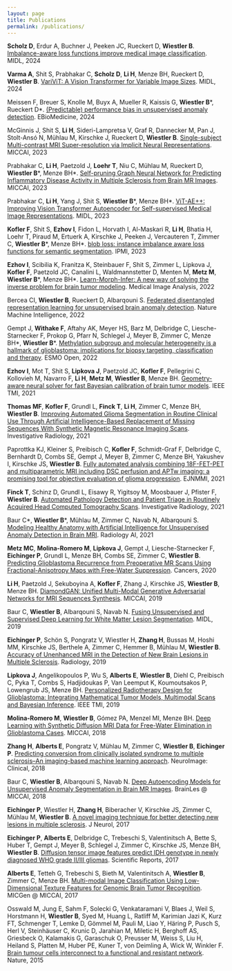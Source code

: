 ```yaml
---
layout: page
title: Publications
permalink: /publications/
---
```


**Scholz D**, Erdur A, Buchner J, Peeken JC, Rueckert D, **Wiestler B**. [Imbalance-aware loss functions improve medical image classification](https://openreview.net/forum?id=5Oiqw76ube). MIDL, 2024

**Varma A**, Shit S, Prabhakar C, **Scholz D**, **Li H**, Menze BH, Rueckert D, **Wiestler B**. [VariViT: A Vision Transformer for Variable Image Sizes](https://openreview.net/forum?id=uoRbMNoZ7w). MIDL, 2024 

Meissen F, Breuer S, Knolle M, Buyx A, Mueller R, Kaissis G, **Wiestler B**\*, Rueckert D\*. [(Predictable) performance bias in unsupervised anomaly detection](https://pubmed.ncbi.nlm.nih.gov/38335791/). EBioMedicine, 2024

McGinnis J, Shit S, **Li H**, Sideri-Lampretsa V, Graf R, Dannecker M, Pan J, Stolt-Ansó N, Mühlau M, Kirschke J, Rueckert D, **Wiestler B**. [Single-subject Multi-contrast MRI Super-resolution via Implicit Neural Representations](https://link.springer.com/chapter/10.1007/978-3-031-43993-3_17). MICCAI, 2023

Prabhakar C, **Li H**, Paetzold J, **Loehr T**, Niu C, Mühlau M, Rueckert D, **Wiestler B**\*, Menze BH\*. [Self-pruning Graph Neural Network for Predicting Inflammatory Disease Activity in Multiple Sclerosis from Brain MR Images](https://link.springer.com/chapter/10.1007/978-3-031-43993-3_22). MICCAI, 2023

Prabhakar C, **Li H**, Yang J, Shit S, **Wiestler B**\*, Menze BH\*. [ViT-AE++: Improving Vision Transformer Autoencoder for Self-supervised Medical Image Representations](https://openreview.net/forum?id=2Aoi0VKPOWT). MIDL, 2023

**Kofler F**, Shit S, **Ezhov I**, Fidon L, Horvath I, Al-Maskari R, **Li H**, Bhatia H, Loehr T, Piraud M, Ertuerk A, Kirschke J, Peeken J, Vercauteren T, Zimmer C, **Wiestler B**\*, Menze BH\*. [blob loss: instance imbalance aware loss functions for semantic segmentation](https://arxiv.org/abs/2205.08209). IPMI, 2023

**Ezhov I**, Scibilia K, Franitza K, Steinbauer F, Shit S, Zimmer L, Lipkova J, **Kofler F**, Paetzold JC, Canalini L, Waldmannstetter D, Menten M, **Metz M**, **Wiestler B**\*, Menze BH\*. [Learn-Morph-Infer: A new way of solving the inverse problem for brain tumor modeling](https://pubmed.ncbi.nlm.nih.gov/36395623/). Medical Image Analysis, 2022

Bercea CI, **Wiestler B**, Rueckert D, Albarqouni S. [Federated disentangled representation learning for unsupervised brain anomaly detection](https://www.nature.com/articles/s42256-022-00515-2). Nature Machine Intelligence, 2022

Gempt J, **Withake F**, Aftahy AK, Meyer HS, Barz M, Delbridge C, Liesche-Starnecker F, Prokop G, Pfarr N, Schlegel J, Meyer B, Zimmer C, Menze BH\*, **Wiestler B**\*. [Methylation subgroup and molecular heterogeneity is a hallmark of glioblastoma: implications for biopsy targeting, classification and therapy](https://pubmed.ncbi.nlm.nih.gov/36055049/). ESMO Open, 2022

**Ezhov I**, Mot T, Shit S, **Lipkova J**, Paetzold JC, **Kofler F**, Pellegrini C, Kollovieh M, Navarro F, **Li H**, **Metz M**, **Wiestler B**, Menze BH. [Geometry-aware neural solver for fast Bayesian calibration of brain tumor models](https://pubmed.ncbi.nlm.nih.gov/34928790/). IEEE TMI, 2021

**Thomas MF**, **Kofler F**, Grundl L, **Finck T**, **Li H**, Zimmer C, Menze BH, **Wiestler B**. [Improving Automated Glioma Segmentation in Routine Clinical Use Through Artificial Intelligence-Based Replacement of Missing Sequences With Synthetic Magnetic Resonance Imaging Scans](https://pubmed.ncbi.nlm.nih.gov/34652289/). Investigative Radiology, 2021

Paprottka KJ, Kleiner S, Preibisch C, **Kofler F**, Schmidt-Graf F, Delbridge C, Bernhardt D, Combs SE, Gempt J, Meyer B, Zimmer C, Menze BH, Yakushev I, Kirschke JS, **Wiestler B**. [Fully automated analysis combining 18F-FET-PET and multiparametric MRI including DSC perfusion and APTw imaging: a promising tool for objective evaluation of glioma progression](https://pubmed.ncbi.nlm.nih.gov/34173008/). EJNMMI, 2021

**Finck T**, Schinz D, Grundl L, Eisawy R, Yigitsoy M, Moosbauer J, Pfister F, **Wiestler B**. [Automated Pathology Detection and Patient Triage in Routinely Acquired Head Computed Tomography Scans](https://pubmed.ncbi.nlm.nih.gov/33813571/). Investigative Radiology, 2021

Baur C\*, **Wiestler B**\*, Mühlau M, Zimmer C, Navab N, Albarqouni S. [Modeling Healthy Anatomy with Artificial Intelligence for Unsupervised Anomaly Detection in Brain MRI](https://pubmed.ncbi.nlm.nih.gov/34136814/). Radiology AI, 2021

**Metz MC**, **Molina-Romero M**, **Lipkova J**, Gempt J, Liesche-Starnecker F, **Eichinger P**, Grundl L, Menze BH, Combs SE, Zimmer C, **Wiestler B**. [Predicting Glioblastoma Recurrence from Preoperative MR Scans Using Fractional-Anisotropy Maps with Free-Water Suppression](https://pubmed.ncbi.nlm.nih.gov/32204544/). Cancers, 2020

**Li H**, Paetzold J, Sekuboyina A, **Kofler F**, Zhang J, Kirschke JS, **Wiestler B**, Menze BH. [DiamondGAN: Unified Multi-Modal Generative Adversarial Networks for MRI Sequences Synthesis](https://arxiv.org/abs/1904.12894). MICCAI, 2019

Baur C, **Wiestler B**, Albarqouni S, Navab N. [Fusing Unsupervised and Supervised Deep Learning for White Matter Lesion Segmentation](http://proceedings.mlr.press/v102/baur19a.html). MIDL, 2019

**Eichinger P**, Schön S, Pongratz V, Wiestler H, **Zhang H**, Bussas M, Hoshi MM, Kirschke JS, Berthele A, Zimmer C, Hemmer B, Mühlau M, **Wiestler B**. [Accuracy of Unenhanced MRI in the Detection of New Brain Lesions in Multiple Sclerosis](https://www.ncbi.nlm.nih.gov/pubmed/30860448). Radiology, 2019

**Lipkova J**, Angelikopoulos P, Wu S, **Alberts E**, **Wiestler B**, Diehl C, Preibisch C, Pyka T, Combs S, Hadjidoukas P, Van Leemput K, Koumoutsakos P, Lowengrub JS, Menze BH. [Personalized Radiotherapy Design for Glioblastoma: Integrating Mathematical Tumor Models, Multimodal Scans and Bayesian Inference](https://ieeexplore.ieee.org/document/8654016). IEEE TMI, 2019

**Molina-Romero M**, **Wiestler B**, Gómez PA, Menzel MI, Menze BH. [Deep Learning with Synthetic Diffusion MRI Data for Free-Water Elimination in Glioblastoma Cases](https://link.springer.com/chapter/10.1007/978-3-030-00931-1_12). MICCAI, 2018

**Zhang H**, **Alberts E**, Pongratz V, Mühlau M, Zimmer C, **Wiestler B**, **Eichinger P**. [Predicting conversion from clinically isolated syndrome to multiple sclerosis–An imaging-based machine learning approach](https://www.sciencedirect.com/science/article/pii/S2213158218303413). NeuroImage: Clinical, 2018

Baur C, **Wiestler B**, Albarqouni S, Navab N. [Deep Autoencoding Models for Unsupervised Anomaly Segmentation in Brain MR Images](https://link.springer.com/chapter/10.1007/978-3-030-11723-8_16). BrainLes @ MICCAI, 2018

**Eichinger P**, Wiestler H, **Zhang H**, Biberacher V, Kirschke JS, Zimmer C, Mühlau M, **Wiestler B**. [A novel imaging technique for better detecting new lesions in multiple sclerosis](https://www.ncbi.nlm.nih.gov/pubmed/28756606). J Neurol, 2017

**Eichinger P**, **Alberts E**, Delbridge C, Trebeschi S, Valentinitsch A, Bette S, Huber T, Gempt J, Meyer B, Schlegel J, Zimmer C, Kirschke JS, Menze BH, **Wiestler B**. [Diffusion tensor image features predict IDH genotype in newly diagnosed WHO grade II/III gliomas](https://www.nature.com/articles/s41598-017-13679-4). Scientific Reports, 2017

**Alberts E**, Tetteh G, Trebeschi S, Bieth M, Valentinitsch A, **Wiestler B**, Zimmer C, Menze BH. [Multi-modal Image Classification Using Low-Dimensional Texture Features for Genomic Brain Tumor Recognition](https://link.springer.com/chapter/10.1007/978-3-319-67675-3_18). MICGen @ MICCAI, 2017

Osswald M, Jung E, Sahm F, Solecki G, Venkataramani V, Blaes J, Weil S, Horstmann H, **Wiestler B**, Syed M, Huang L, Ratliff M, Karimian Jazi K, Kurz FT, Schmenger T, Lemke D, Gömmel M, Pauli M, Liao Y, Häring P, Pusch S, Herl V, Steinhäuser C, Krunic D, Jarahian M, Miletic H, Berghoff AS, Griesbeck O, Kalamakis G, Garaschuk O, Preusser M, Weiss S, Liu H, Heiland S, Platten M, Huber PE, Kuner T, von Deimling A, Wick W, Winkler F. [Brain tumour cells interconnect to a functional and resistant network](https://www.ncbi.nlm.nih.gov/pubmed/26536111). Nature, 2015

